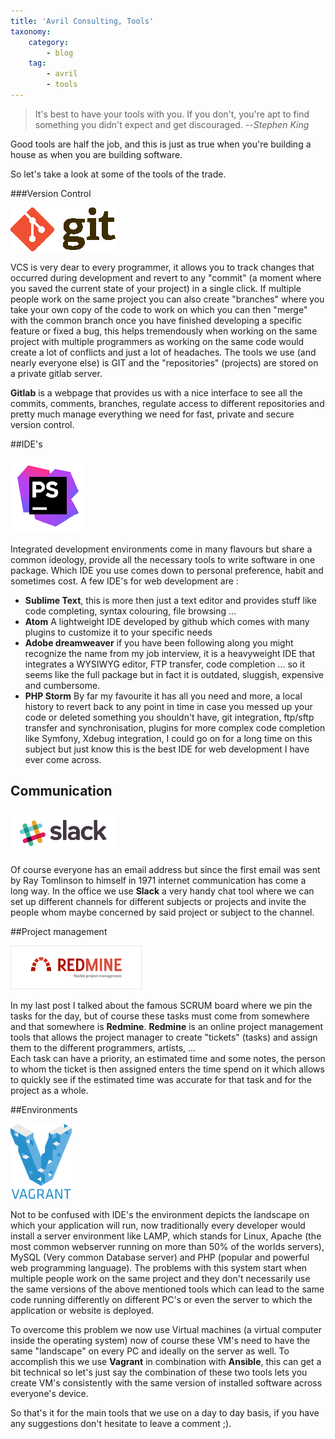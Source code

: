 ```yaml
---
title: 'Avril Consulting, Tools'
taxonomy:
    category:
        - blog
    tag:
        - avril
        - tools
---
```


>It's best to have your tools with you. If you don't, you're apt to find something you didn't expect and get discouraged. 
>--<cite>Stephen King</cite> 
 
Good tools are half the job, and this is just as true when you're building a house as when you are building software. 
 
So let's take a look at some of the tools of the trade. 
 
###Version Control 
 
![](git.png) 
 
VCS is very dear to every programmer, it allows you to track changes that occurred during development and revert to any "commit" (a moment where you saved the current state of your project) in a single click. If multiple people work on the same project you can also create "branches" where you take your own copy of the code to work on which you can then "merge" with the common branch once you have finished developing a specific feature or fixed a bug, this helps tremendously when working on the same project with multiple programmers as working on the same code would create a lot of conflicts and just a lot of headaches. 
The tools we use (and nearly everyone else) is GIT and the "repositories" (projects) are stored on a private gitlab server. 
 
**Gitlab** is a webpage that provides us with a nice interface to see all the commits, comments, branches, regulate access to different repositories and pretty much manage everything we need for fast, private and secure version control. 
 
##IDE's 
 
![](phpstorm.png) 
 
Integrated development environments come in many flavours but share a common ideology, provide all the necessary tools to write software in one package. Which IDE you use comes down to personal preference, habit and sometimes cost. A few IDE's for web development are :  
* **Sublime Text**, this is more then just a text editor and provides stuff like code completing, syntax colouring, file browsing ... 
* **Atom** A lightweight IDE developed by github which comes with many plugins to customize it to your specific needs 
* **Adobe dreamweaver** if you have been following along you might recognize the name from my job interview, it is a heavyweight IDE that integrates a WYSIWYG editor, FTP transfer, code completion ... so it seems like the full package but in fact it is outdated, sluggish, expensive and cumbersome. 
* **PHP Storm** By far my favourite it has all you need and more, a local history to revert back to any point in time in case you messed up your code or deleted something you shouldn't have, git integration, ftp/sftp transfer and synchronisation, plugins for more complex code completion like Symfony, Xdebug integration, I could go on for a long time on this subject but just know this is the best IDE for web development I have ever come across. 
 
## Communication 
 
![](slack_logo_wide.png) 
 
Of course everyone has an email address but since the first email was sent by Ray Tomlinson to himself in 1971 internet communication has come a long way. In the office we use **Slack** a very handy chat tool where we can set up different channels for different subjects or projects and invite the people whom maybe concerned by said project or subject to the channel. 
 
##Project management 
 
![](logo.png) 
 
In my last post I talked about the famous SCRUM board where we pin the tasks for the day, but of course these tasks must come from somewhere and that somewhere is **Redmine**. 
**Redmine** is an online project management tools that allows the project manager to create "tickets" (tasks) and assign them to the different programmers, artists, ...  
Each task can have a priority, an estimated time and some notes, the person to whom the ticket is then assigned enters the time spend on it which allows to quickly see if the estimated time was accurate for that task and for the project as a whole. 
 
##Environments 
 
![](Vagrant.png) 
 
Not to be confused with IDE's the environment depicts the landscape on which your application will run, now traditionally every developer would install a server environment like LAMP, which stands for Linux, Apache (the most common webserver running on more than 50% of the worlds servers), MySQL (Very common Database server) and PHP (popular and powerful web programming language). 
The problems with this system start when multiple people work on the same project and they don't necessarily use the same versions of the above mentioned tools which can lead to the same code running differently on different PC's or even the server to which the application or website is deployed. 
 
To overcome this problem we now use Virtual machines (a virtual computer inside the operating system) now of course these VM's need to have the same "landscape" on every PC and ideally on the server as well. 
To accomplish this we use **Vagrant** in combination with **Ansible**, this can get a bit technical so let's just say the combination of these two tools lets you create VM's consistently with the same version of installed software across everyone's device. 
 
So that's it for the main tools that we use on a day to day basis, if you have any suggestions don't hesitate to leave a comment ;). 
 
 

 